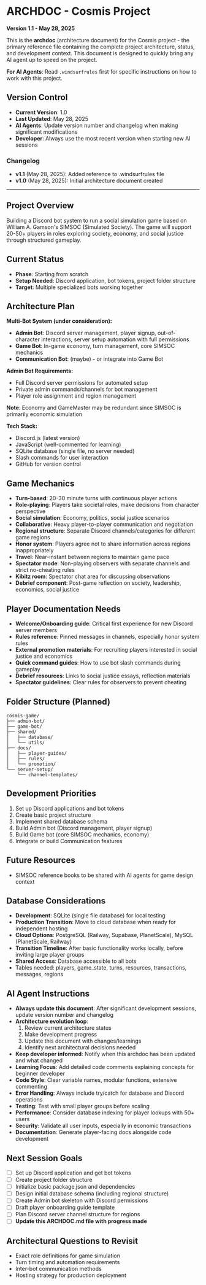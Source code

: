 # ARCHDOC - Cosmis Project
**Version 1.1 - May 28, 2025**

This is the **archdoc** (architecture document) for the Cosmis project - the primary reference file containing the complete project architecture, status, and development context. This document is designed to quickly bring any AI agent up to speed on the project.

**For AI Agents**: Read `.windsurfrules` first for specific instructions on how to work with this project.

## Version Control
- **Current Version**: 1.0
- **Last Updated**: May 28, 2025
- **AI Agents**: Update version number and changelog when making significant modifications
- **Developer**: Always use the most recent version when starting new AI sessions

### Changelog
- **v1.1** (May 28, 2025): Added reference to .windsurfrules file
- **v1.0** (May 28, 2025): Initial architecture document created

---

## Project Overview
Building a Discord bot system to run a social simulation game based on William A. Gamson's SIMSOC (Simulated Society). The game will support 20-50+ players in roles exploring society, economy, and social justice through structured gameplay.

## Current Status
- **Phase**: Starting from scratch
- **Setup Needed**: Discord application, bot tokens, project folder structure
- **Target**: Multiple specialized bots working together

## Architecture Plan
**Multi-Bot System (under consideration):**
- **Admin Bot**: Discord server management, player signup, out-of-character interactions, server setup automation with full permissions
- **Game Bot**: In-game economy, turn management, core SIMSOC mechanics
- **Communication Bot**: (maybe) - or integrate into Game Bot

**Admin Bot Requirements:**
- Full Discord server permissions for automated setup
- Private admin commands/channels for bot management
- Player role assignment and region management

**Note**: Economy and GameMaster may be redundant since SIMSOC is primarily economic simulation

**Tech Stack:**
- Discord.js (latest version)
- JavaScript (well-commented for learning)
- SQLite database (single file, no server needed)
- Slash commands for user interaction
- GitHub for version control

## Game Mechanics
- **Turn-based**: 20-30 minute turns with continuous player actions
- **Role-playing**: Players take societal roles, make decisions from character perspective
- **Social simulation**: Economy, politics, social justice scenarios
- **Collaborative**: Heavy player-to-player communication and negotiation
- **Regional structure**: Separate Discord channels/categories for different game regions
- **Honor system**: Players agree not to share information across regions inappropriately
- **Travel**: Near-instant between regions to maintain game pace
- **Spectator mode**: Non-playing observers with separate channels and strict no-cheating rules
- **Kibitz room**: Spectator chat area for discussing observations
- **Debrief component**: Post-game reflection on society, leadership, economics, social justice

## Player Documentation Needs
- **Welcome/Onboarding guide**: Critical first experience for new Discord server members
- **Rules reference**: Pinned messages in channels, especially honor system rules
- **External promotion materials**: For recruiting players interested in social justice and economics
- **Quick command guides**: How to use bot slash commands during gameplay
- **Debrief resources**: Links to social justice essays, reflection materials
- **Spectator guidelines**: Clear rules for observers to prevent cheating

## Folder Structure (Planned)
```
cosmis-game/
├── admin-bot/
├── game-bot/
├── shared/
│   ├── database/
│   └── utils/
├── docs/
│   ├── player-guides/
│   ├── rules/
│   └── promotion/
└── server-setup/
    └── channel-templates/
```

## Development Priorities
1. Set up Discord applications and bot tokens
2. Create basic project structure  
3. Implement shared database schema
4. Build Admin bot (Discord management, player signup)
5. Build Game bot (core SIMSOC mechanics, economy)
6. Integrate or build Communication features

## Future Resources
- SIMSOC reference books to be shared with AI agents for game design context

## Database Considerations
- **Development**: SQLite (single file database) for local testing
- **Production Transition**: Move to cloud database when ready for independent hosting
- **Cloud Options**: PostgreSQL (Railway, Supabase, PlanetScale), MySQL (PlanetScale, Railway)
- **Transition Timeline**: After basic functionality works locally, before inviting large player groups
- **Shared Access**: Database accessible to all bots
- Tables needed: players, game_state, turns, resources, transactions, messages, regions

## AI Agent Instructions
- **Always update this document**: After significant development sessions, update version number and changelog
- **Architecture evolution loop**: 
  1. Review current architecture status
  2. Make development progress
  3. Update this document with changes/learnings
  4. Identify next architectural decisions needed
- **Keep developer informed**: Notify when this archdoc has been updated and what changed
- **Learning Focus**: Add detailed code comments explaining concepts for beginner developer
- **Code Style**: Clear variable names, modular functions, extensive commenting
- **Error Handling**: Always include try/catch for database and Discord operations
- **Testing**: Test with small player groups before scaling
- **Performance**: Consider database indexing for player lookups with 50+ users
- **Security**: Validate all user inputs, especially in economic transactions
- **Documentation**: Generate player-facing docs alongside code development

## Next Session Goals
- [ ] Set up Discord application and get bot tokens
- [ ] Create project folder structure
- [ ] Initialize basic package.json and dependencies
- [ ] Design initial database schema (including regional structure)
- [ ] Create Admin bot skeleton with Discord permissions
- [ ] Draft player onboarding guide template
- [ ] Plan Discord server channel structure for regions
- [ ] **Update this ARCHDOC.md file with progress made**

## Architectural Questions to Revisit
- Exact role definitions for game simulation
- Turn timing and automation requirements
- Inter-bot communication methods
- Hosting strategy for production deployment